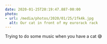 ```yaml
---
date: 2020-01-25T20:19:47.887-00:00
photo:
- url: /media/photos/2020/01/25/1fk4k.jpg
  alt: Our cat in front of my eurorack rack
---
```

Trying to do some music when you have a cat 😅
